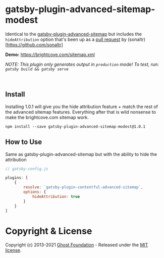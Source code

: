# gatsby-plugin-advanced-sitemap-modest

Identical to the [gatsby-plugin-advanced-sitemap](https://www.gatsbyjs.com/plugins/gatsby-plugin-advanced-sitemap/) but includes the `hideAttribution` option that's been up as a [pull request](https://github.com/TryGhost/gatsby-plugin-advanced-sitemap/pull/158) by (sonaltr)[https://github.com/sonaltr]

**Demo:** https://brightcove.com/sitemap.xml
&nbsp;

_NOTE: This plugin only generates output in `production` mode! To test, run: `gatsby build && gatsby serve`_

&nbsp;


## Install

Installing 1.0.1 will give you the hide attribution feature + match the rest of the advanced sitemap features. Everything after that is wild nonsense to make the brightcove.com sitemap work.

`npm install --save gatsby-plugin-advanced-sitemap-modest@1.0.1`

## How to Use

Same as gatsby-plugin-advanced-sitemap but with the ability to hide the attribution

```javascript
// gatsby-config.js

plugins: [
    {
        resolve: `gatsby-plugin-contentful-advanced-sitemap`,
        options: {
            hideAttribution: true
        }
    }
]
```

# Copyright & License

Copyright (c) 2013-2021 [Ghost Foundation](https://ghost.org/) - Released under the [MIT license](LICENSE).
